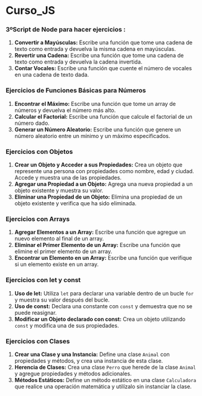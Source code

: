 # Curso_JS
### 3ºScript de Node para hacer ejercicios :

1. **Convertir a Mayúsculas:** Escribe una función que tome una cadena de texto como entrada y devuelva la misma cadena en mayúsculas.
2. **Revertir una Cadena:** Escribe una función que tome una cadena de texto como entrada y devuelva la cadena invertida.
3. **Contar Vocales:** Escribe una función que cuente el número de vocales en una cadena de texto dada.

### Ejercicios de Funciones Básicas para Números

1. **Encontrar el Máximo:** Escribe una función que tome un array de números y devuelva el número más alto.
2. **Calcular el Factorial:** Escribe una función que calcule el factorial de un número dado.
3. **Generar un Número Aleatorio:** Escribe una función que genere un número aleatorio entre un mínimo y un máximo especificados.

### Ejercicios con Objetos

1. **Crear un Objeto y Acceder a sus Propiedades:** Crea un objeto que represente una persona con propiedades como nombre, edad y ciudad. Accede y muestra una de las propiedades.
2. **Agregar una Propiedad a un Objeto:** Agrega una nueva propiedad a un objeto existente y muestra su valor.
3. **Eliminar una Propiedad de un Objeto:** Elimina una propiedad de un objeto existente y verifica que ha sido eliminada.

### Ejercicios con Arrays

1. **Agregar Elementos a un Array:** Escribe una función que agregue un nuevo elemento al final de un array.
2. **Eliminar el Primer Elemento de un Array:** Escribe una función que elimine el primer elemento de un array.
3. **Encontrar un Elemento en un Array:** Escribe una función que verifique si un elemento existe en un array.

### Ejercicios con let y const

1. **Uso de let:** Utiliza `let` para declarar una variable dentro de un bucle `for` y muestra su valor después del bucle.
2. **Uso de const:** Declara una constante con `const` y demuestra que no se puede reasignar.
3. **Modificar un Objeto declarado con const:** Crea un objeto utilizando `const` y modifica una de sus propiedades.

### Ejercicios con Clases

1. **Crear una Clase y una Instancia:** Define una clase `Animal` con propiedades y métodos, y crea una instancia de esta clase.
2. **Herencia de Clases:** Crea una clase `Perro` que herede de la clase `Animal` y agregue propiedades y métodos adicionales.
3. **Métodos Estáticos:** Define un método estático en una clase `Calculadora` que realice una operación matemática y utilízalo sin instanciar la clase.